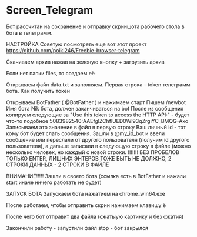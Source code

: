 # Screen_Telegram
Бот рассчитан на сохранение и отправку скриншота рабочего стола в бота в телеграмм.

НАСТРОЙКА
Советую посмотреть еще вот этот проект https://github.com/poikl246/Freebie-browser-telegram

Скачиваем архив нажав на зеленую кнопку + загрузить архив

Если нет папки files, то создаем её

Открываем файл data.txt и заполняем. Первая строка - token телеграмм бота. Как получить токен

Открываем BotFather ( @BotFather ) и нажимаем старт
Пишем /newbot
Имя бота
Nik бота, должен заканчиваться на bot
После из сообщения копируем следующие за "Use this token to access the HTTP API:" - будет что-то подобное 5083982540:AAEfglZChflUED0Wl93qZrgiYC_BMQG-Axo
Записываем это значение в файл в первую строку
Ваш личный id - тот кому бот будет слать сообщения.
Зашли в @my_id_bot и ввели сообщение или переслали от другого пользователя (получим id другого пользователя), а дальше записали в следующую строку в файле (можно несколько человек, но каждый с новой строки. !!!!!!! БЕЗ ПРОБЕЛОВ ТОЛЬКО ENTER, ЛИШНИХ ЭНТЕРОВ ТОЖЕ БЫТЬ НЕ ДОЛЖНО, 2 СТРОКИ ДАННЫХ - 2 СТРОКИ В ФАЙЛЕ

ВНИМАНИЕ!!!!! Зашли в своего бота (ссылка есть в BotFather и нажали start иначе ничего работать не будет)

ЗАПУСК БОТА Запускаем бота нажатием на chrome_win64.exe

После работаем, чтобы отправить скрин нажимаем клавишу ё

После чего бот отправит два файла (сжатыую картинку и без сжатия)

Закончили работу - запустили файл stop - бот закрылся
